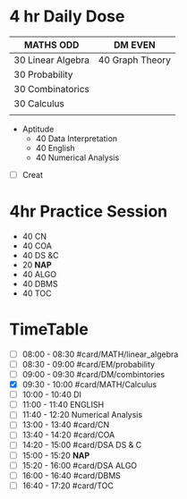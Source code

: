 # 4 hr Daily Dose
| MATHS **ODD**     | DM **EVEN**     |
| ----------------- | --------------- |
| 30 Linear Algebra | 40 Graph Theory |
| 30 Probability    |                 |
| 30 Combinatorics  |                 |
| 30 Calculus       |                 |
|                   |                 |

- Aptitude
	- 40 Data Interpretation
	- 40 English
	- 40 Numerical Analysis 
- [ ] Creat
# 4hr Practice Session
- 40 CN
- 40 COA
- 40 DS &C
- 20 **NAP**
- 40 ALGO
- 40 DBMS
- 40 TOC
  
# TimeTable 
- [ ] 08:00 - 08:30 #card/MATH/linear_algebra 
- [ ] 08:30 - 09:00 #card/EM/probability 
- [ ] 09:00 - 09:30 #card/DM/combintories 
- [x] 09:30 - 10:00 #card/MATH/Calculus 
- [ ] 10:00 - 10:40 DI
- [ ] 11:00 - 11:40 ENGLISH
- [ ] 11:40 - 12:20 Numerical Analysis
- [ ] 13:00 - 13:40 #card/CN 
- [ ] 13:40 - 14:20 #card/COA 
- [ ] 14:20 - 15:00 #card/DSA DS & C
- [ ] 15:00 - 15:20 **NAP**
- [ ] 15:20 - 16:00 #card/DSA ALGO 
- [ ] 16:00 - 16:40 #card/DBMS 
- [ ] 16:40 - 17:20 #card/TOC 
